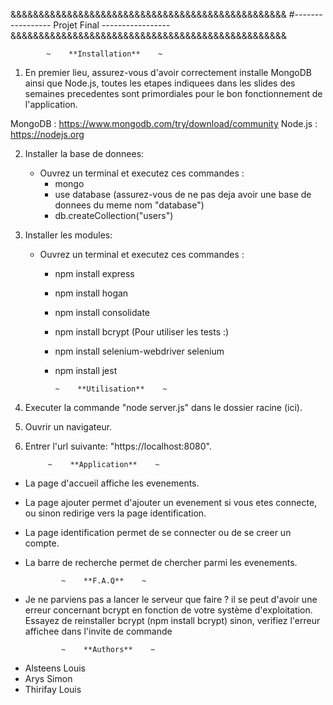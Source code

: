 &&&&&&&&&&&&&&&&&&&&&&&&&&&&&&&&&&&&&&&&&&&&&&&&&
#----------------- Projet Final -----------------
&&&&&&&&&&&&&&&&&&&&&&&&&&&&&&&&&&&&&&&&&&&&&&&&&

            ~    **Installation**    ~
1. En premier lieu, assurez-vous d'avoir correctement installe MongoDB ainsi que Node.js, toutes les etapes indiquees dans les slides des semaines precedentes
sont primordiales pour le bon fonctionnement de l'application.

MongoDB : https://www.mongodb.com/try/download/community
Node.js : https://nodejs.org

2. Installer la base de donnees:
    - Ouvrez un terminal et executez ces commandes :
      * mongo
      * use database (assurez-vous de ne pas deja avoir une base de donnees du meme nom "database")
      * db.createCollection("users")

3. Installer les modules:
    - Ouvrez un terminal et executez ces commandes :
      * npm install express
      * npm install hogan
      * npm install consolidate
      * npm install bcrypt
    (Pour utiliser les tests :)
      * npm install selenium-webdriver selenium
      * npm install jest


            ~    **Utilisation**    ~
1. Executer la commande "node server.js" dans le dossier racine (ici).

2. Ouvrir un navigateur.

3. Entrer l'url suivante: "https://localhost:8080".


            ~    **Application**    ~
* La page d'accueil affiche les evenements.
* La page ajouter permet d'ajouter un evenement si vous etes connecte, ou sinon redirige vers la page identification.
* La page identification permet de se connecter ou de se creer un compte.
* La barre de recherche permet de chercher parmi les evenements.


              ~    **F.A.Q**    ~
* Je ne parviens pas a lancer le serveur que faire ?
  il se peut d'avoir une erreur concernant bcrypt en fonction de votre système d'exploitation.
  Essayez de reinstaller bcrypt (npm install bcrypt) sinon, verifiez l'erreur affichee dans l'invite de commande


              ~    **Authors**    ~
+ Alsteens Louis
+ Arys Simon
+ Thirifay Louis
